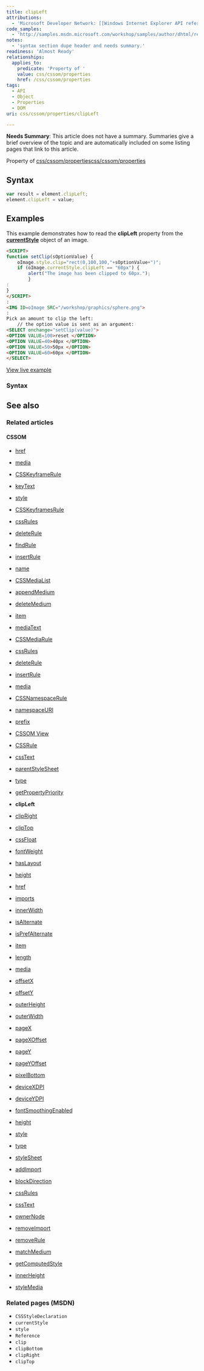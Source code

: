 ```yaml
---
title: clipLeft
attributions:
  - 'Microsoft Developer Network: [[Windows Internet Explorer API reference](http://msdn.microsoft.com/en-us/library/ie/hh828809%28v=vs.85%29.aspx) Article]'
code_samples:
  - 'http://samples.msdn.microsoft.com/workshop/samples/author/dhtml/refs/clipLeft.htm'
notes:
  - 'syntax section dupe header and needs summary.'
readiness: 'Almost Ready'
relationships:
  applies_to:
    predicate: 'Property of '
    value: css/cssom/properties
    href: /css/cssom/properties
tags:
  - API
  - Object
  - Properties
  - DOM
uri: css/cssom/properties/clipLeft

---
```

**Needs Summary**: This article does not have a summary. Summaries give a brief overview of the topic and are automatically included on some listing pages that link to this article.

Property of [css/cssom/properties](/css/cssom/properties)[css/cssom/properties](/css/cssom/properties)

## Syntax

``` js
var result = element.clipLeft;
element.clipLeft = value;
```

## Examples

This example demonstrates how to read the **clipLeft** property from the [**currentStyle**](/css/cssom/currentStyle) object of an image.

``` html
<SCRIPT>
function setClip(sOptionValue) {
    oImage.style.clip="rect(0,100,100,"+sOptionValue+")";
    if (oImage.currentStyle.clipLeft == "60px") {
        alert("The image has been clipped to 60px.");
        }
:
}
</SCRIPT>
:
<IMG ID=oImage SRC="/workshop/graphics/sphere.png">
:
Pick an amount to clip the left:
    // the option value is sent as an argument:
<SELECT onchange="setClip(value)">
<OPTION VALUE=100>reset </OPTION>
<OPTION VALUE=40>40px </OPTION>
<OPTION VALUE=50>50px </OPTION>
<OPTION VALUE=60>60px </OPTION>
</SELECT>
```

[View live example](http://samples.msdn.microsoft.com/workshop/samples/author/dhtml/refs/clipLeft.htm)

### Syntax

## See also

### Related articles

#### CSSOM

-   [href](/css/cssom/CSSImportRule/href)

-   [media](/css/cssom/CSSImportRule/media)

-   [CSSKeyframeRule](/css/cssom/CSSKeyframeRule)

-   [keyText](/css/cssom/CSSKeyframeRule/keyText)

-   [style](/css/cssom/CSSKeyframeRule/style)

-   [CSSKeyframesRule](/css/cssom/CSSKeyframesRule)

-   [cssRules](/css/cssom/CSSKeyframesRule/cssRules)

-   [deleteRule](/css/cssom/CSSKeyframesRule/deleteRule)

-   [findRule](/css/cssom/CSSKeyframesRule/findRule)

-   [insertRule](/css/cssom/CSSKeyframesRule/insertRule)

-   [name](/css/cssom/CSSKeyframesRule/name)

-   [CSSMediaList](/css/cssom/CSSMediaList/CSSMediaList)

-   [appendMedium](/css/cssom/CSSMediaList/appendMedium)

-   [deleteMedium](/css/cssom/CSSMediaList/deleteMedium)

-   [item](/css/cssom/CSSMediaList/item)

-   [mediaText](/css/cssom/CSSMediaList/mediaText)

-   [CSSMediaRule](/css/cssom/CSSMediaRule/CSSMediaRule)

-   [cssRules](/css/cssom/CSSMediaRule/cssRules)

-   [deleteRule](/css/cssom/CSSMediaRule/deleteRule)

-   [insertRule](/css/cssom/CSSMediaRule/insertRule)

-   [media](/css/cssom/CSSMediaRule/media)

-   [CSSNamespaceRule](/css/cssom/CSSNamespaceRule/CSSNamespaceRule)

-   [namespaceURI](/css/cssom/CSSNamespaceRule/namespaceURI)

-   [prefix](/css/cssom/CSSNamespaceRule/prefix)

-   [CSSOM View](/css/cssom/CSSOM_view)

-   [CSSRule](/css/cssom/CSSRule)

-   [cssText](/css/cssom/CSSRule/cssText)

-   [parentStyleSheet](/css/cssom/CSSRule/parentStyleSheet)

-   [type](/css/cssom/CSSRule/type)

-   [getPropertyPriority](/css/cssom/CSSStyleDeclaration/getPropertyPriority)

-   **clipLeft**

-   [clipRight](/css/cssom/properties/clipRight)

-   [clipTop](/css/cssom/properties/clipTop)

-   [cssFloat](/css/cssom/properties/cssFloat)

-   [fontWeight](/css/cssom/properties/fontWeight)

-   [hasLayout](/css/cssom/properties/hasLayout)

-   [height](/css/cssom/properties/height)

-   [href](/css/cssom/properties/href)

-   [imports](/css/cssom/properties/imports)

-   [innerWidth](/css/cssom/properties/innerWidth)

-   [isAlternate](/css/cssom/properties/isAlternate)

-   [isPrefAlternate](/css/cssom/properties/isPrefAlternate)

-   [item](/css/cssom/properties/item)

-   [length](/css/cssom/properties/length)

-   [media](/css/cssom/properties/media)

-   [offsetX](/css/cssom/properties/offsetX)

-   [offsetY](/css/cssom/properties/offsetY)

-   [outerHeight](/css/cssom/properties/outerHeight)

-   [outerWidth](/css/cssom/properties/outerWidth)

-   [pageX](/css/cssom/properties/pageX)

-   [pageXOffset](/css/cssom/properties/pageXOffset)

-   [pageY](/css/cssom/properties/pageY)

-   [pageYOffset](/css/cssom/properties/pageYOffset)

-   [pixelBottom](/css/cssom/properties/pixelBottom)

-   [deviceXDPI](/css/cssom/screen/deviceXDPI)

-   [deviceYDPI](/css/cssom/screen/deviceYDPI)

-   [fontSmoothingEnabled](/css/cssom/screen/fontSmoothingEnabled)

-   [height](/css/cssom/screen/height)

-   [style](/css/cssom/style)

-   [type](/css/cssom/style/type)

-   [styleSheet](/css/cssom/styleSheet)

-   [addImport](/css/cssom/styleSheet/addImport)

-   [blockDirection](/css/cssom/styleSheet/blockDirection)

-   [cssRules](/css/cssom/styleSheet/cssRules)

-   [cssText](/css/cssom/styleSheet/cssText)

-   [ownerNode](/css/cssom/styleSheet/ownerNode)

-   [removeImport](/css/cssom/stylesheet/removeImport)

-   [removeRule](/css/cssom/stylesheet/removeRule)

-   [matchMedium](/css/media_queries/apis/matchMedium)

-   [getComputedStyle](/dom/Window/getComputedStyle)

-   [innerHeight](/dom/Window/innerHeight)

-   [styleMedia](/dom/Window/styleMedia)

### Related pages (MSDN)

-   `CSSStyleDeclaration`
-   `currentStyle`
-   `style`
-   `Reference`
-   `clip`
-   `clipBottom`
-   `clipRight`
-   `clipTop`
